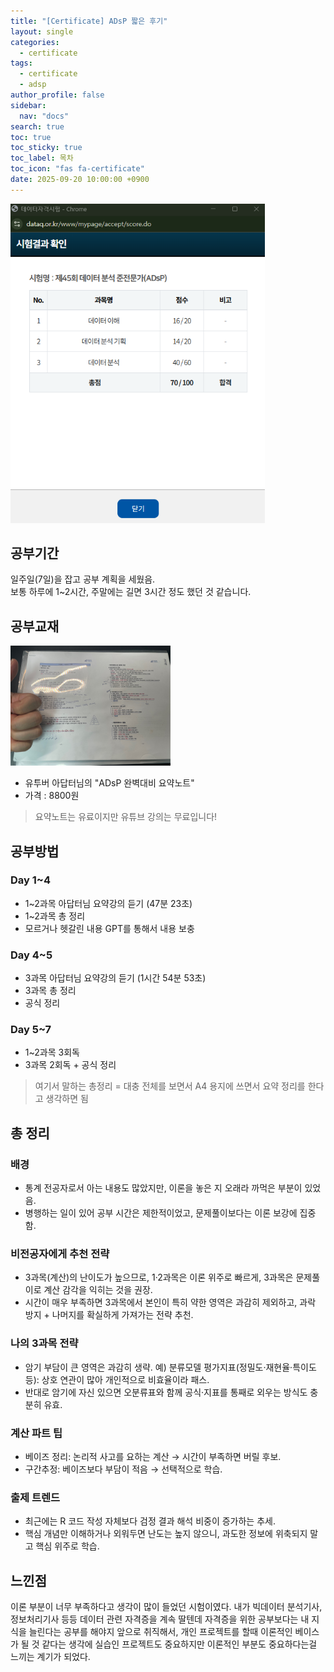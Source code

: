 ```yaml
---
title: "[Certificate] ADsP 짧은 후기"
layout: single
categories:
  - certificate
tags:
  - certificate
  - adsp
author_profile: false
sidebar:
  nav: "docs"
search: true
toc: true
toc_sticky: true
toc_label: 목차
toc_icon: "fas fa-certificate"
date: 2025-09-20 10:00:00 +0900
---
```

<img src="../../images/2025-09-20-certificate-adsp-short-review/adsp 점수.png" alt="alt text" style="zoom:75%;" />

## 공부기간
일주일(7일)을 잡고 공부 계획을 세웠음.   
보통 하루에 1~2시간, 주말에는 길면 3시간 정도 했던 것 같습니다.

## 공부교재
<img src="../../images/2025-09-20-certificate-adsp-short-review/아답터님 교재.jpg" alt="아답터 교재" style="zoom: 25%;" />

- 유투버 아답터님의 "ADsP 완벽대비 요약노트"
- 가격 : 8800원
> 요약노트는 유료이지만 유튜브 강의는 무료입니다!

## 공부방법

### Day 1~4

- 1~2과목 아답터님 요약강의 듣기 (47분 23초)
- 1~2과목 총 정리
- 모르거나 헷갈린 내용 GPT를 통해서 내용 보충

### Day 4~5

- 3과목 아답터님 요약강의 듣기 (1시간 54분 53초)
- 3과목 총 정리
- 공식 정리

### Day 5~7

- 1~2과목 3회독
- 3과목 2회독 + 공식 정리

> 여기서 말하는 총정리 = 대충 전체를 보면서 A4 용지에 쓰면서 요약 정리를 한다고 생각하면 됨

## 총 정리

### 배경

- 통계 전공자로서 아는 내용도 많았지만, 이론을 놓은 지 오래라 까먹은 부분이 있었음.
- 병행하는 일이 있어 공부 시간은 제한적이었고, 문제풀이보다는 이론 보강에 집중함.

### 비전공자에게 추천 전략

- 3과목(계산)의 난이도가 높으므로, 1·2과목은 이론 위주로 빠르게, 3과목은 문제풀이로 계산 감각을 익히는 것을 권장.
- 시간이 매우 부족하면 3과목에서 본인이 특히 약한 영역은 과감히 제외하고, 과락 방지 + 나머지를 확실하게 가져가는 전략 추천.

### 나의 3과목 전략

- 암기 부담이 큰 영역은 과감히 생략. 예) 분류모델 평가지표(정밀도·재현율·특이도 등): 상호 연관이 많아 개인적으로 비효율이라 패스.
- 반대로 암기에 자신 있으면 오분류표와 함께 공식·지표를 통째로 외우는 방식도 충분히 유효.

### 계산 파트 팁

- 베이즈 정리: 논리적 사고를 요하는 계산 → 시간이 부족하면 버릴 후보.
- 구간추정: 베이즈보다 부담이 적음 → 선택적으로 학습.

### 출제 트렌드

- 최근에는 R 코드 작성 자체보다 검정 결과 해석 비중이 증가하는 추세.
- 핵심 개념만 이해하거나 외워두면 난도는 높지 않으니, 과도한 정보에 위축되지 말고 핵심 위주로 학습.

## 느낀점

이론 부분이 너무 부족하다고 생각이 많이 들었던 시험이였다.
내가 빅데이터 분석기사, 정보처리기사 등등 데이터 관련 자격증을 계속 딸텐데 자격증을 위한 공부보다는
내 지식을 늘린다는 공부를 해야지 앞으로 취직해서, 개인 프로젝트를 할때 이론적인 베이스가 될 것 같다는 생각에 실습인 프로젝트도 중요하지만 이론적인 부분도 중요하다는걸 느끼는 계기가 되었다.

